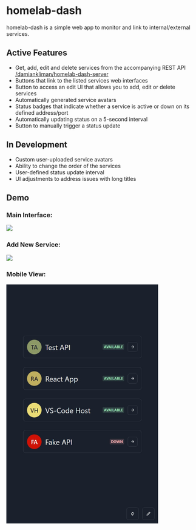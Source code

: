
# homelab-dash

homelab-dash is a simple web app to monitor and link to internal/external services.

## Active Features

- Get, add, edit and delete services from the accompanying REST API [/damiankliman/homelab-dash-server](https://github.com/damiankliman/homelab-dash-server)
- Buttons that link to the listed services web interfaces
- Button to access an edit UI that allows you to add, edit or delete services
- Automatically generated service avatars
- Status badges that indicate whether a service is active or down on its defined address/port
- Automatically updating status on a 5-second interval
- Button to manually trigger a status update

## In Development

- Custom user-uploaded service avatars
- Ability to change the order of the services
- User-defined status update interval
- UI adjustments to address issues with long titles


## Demo
### Main Interface:
![](/assets/interface.gif)

### Add New Service:
![](/assets/add-new.gif)

### Mobile View:
<img src=/assets/mobile-view.png align="left" width="400px">

